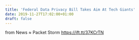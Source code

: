 ```yaml
---
title: 'Federal Data Privacy Bill Takes Aim At Tech Giants'
date: 2019-11-27T17:02:00+01:00
draft: false
---
```


  
  
from News ≈ Packet Storm https://ift.tt/37KCrTN